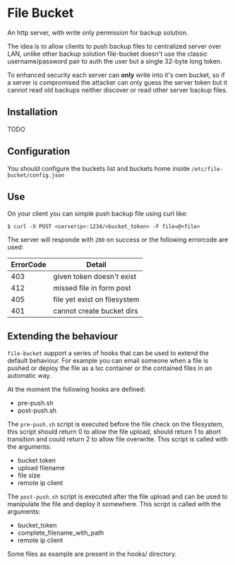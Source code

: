 # File Bucket

An http server, with write only permission for backup solution.

The idea is to allow clients to push backup files to centralized server over LAN, unlike other backup solution file-bucket doesn't use the classic username/password pair to auth the user but a single 32-byte long token.

To enhanced security each server can **only** write into it's own bucket, so if a server is compromised the attacker can only guess the server token but it cannot read old backups neither discover or read other server backup files.

## Installation

TODO

## Configuration
You should configure the buckets list and buckets home inside ```/etc/file-bucket/config.json```

## Use
On your client you can simple push backup file using curl like:

```
$ curl -X POST <serverip>:1234/<bucket_token> -F file=@<file>
```

The server will responde with ```200``` on success or the following errorcode are used:

| ErrorCode | Detail       |
| --------- | -------------|
| 403 | given token doesn't exist |
| 412 | missed file in form post |
| 405 | file yet exist on filesystem |
| 401 | cannot create bucket dirs |

## Extending the behaviour

```file-bucket``` support a series of hooks that can be used to extend the default behaviour.
For example you can email someone when a file is pushed or deploy the file as a lxc container or the contained files in an automatic way.

At the moment the following hooks are defined:
 * pre-push.sh
 * post-push.sh

The ```pre-push.sh``` script is executed before the file check on the filesystem, this script should return 0 to allow the file upload,
should return 1 to abort transition and could return 2 to allow file overwrite.
This script is called with the arguments:
 - bucket token
 - upload filename
 - file size
 - remote ip client

The ```post-push.sh``` script is executed after the file upload and can be used to manipulate the file and deploy it somewhere.
This script is called with the arguments:
 - bucket_token
 - complete_filename_with_path
 - remote ip client

Some files as example are present in the hooks/ directory.
